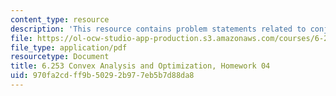 ```yaml
---
content_type: resource
description: 'This resource contains problem statements related to conjugate functions. '
file: https://ol-ocw-studio-app-production.s3.amazonaws.com/courses/6-253-convex-analysis-and-optimization-spring-2012/970fa2cdff9b50292b977eb5b7d88da8_MIT6_253S12_hw04.pdf
file_type: application/pdf
resourcetype: Document
title: 6.253 Convex Analysis and Optimization, Homework 04
uid: 970fa2cd-ff9b-5029-2b97-7eb5b7d88da8
---
```

